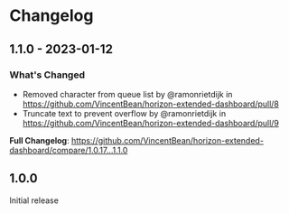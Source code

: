 
# Changelog

## 1.1.0 - 2023-01-12

### What's Changed

- Removed character from queue list by @ramonrietdijk in https://github.com/VincentBean/horizon-extended-dashboard/pull/8
- Truncate text to prevent overflow by @ramonrietdijk in https://github.com/VincentBean/horizon-extended-dashboard/pull/9

**Full Changelog**: https://github.com/VincentBean/horizon-extended-dashboard/compare/1.0.17...1.1.0

## 1.0.0

Initial release
